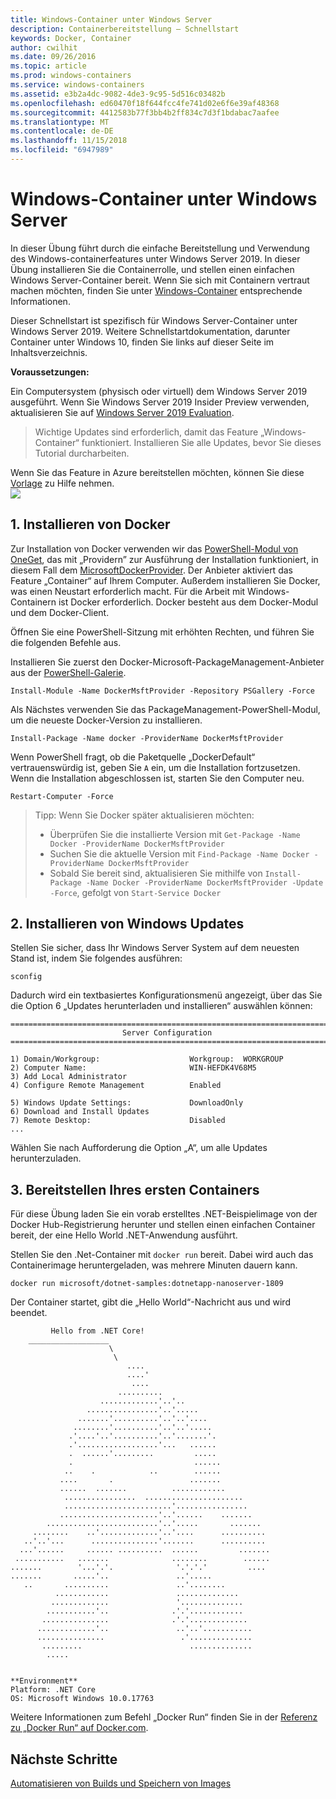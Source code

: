 ```yaml
---
title: Windows-Container unter Windows Server
description: Containerbereitstellung – Schnellstart
keywords: Docker, Container
author: cwilhit
ms.date: 09/26/2016
ms.topic: article
ms.prod: windows-containers
ms.service: windows-containers
ms.assetid: e3b2a4dc-9082-4de3-9c95-5d516c03482b
ms.openlocfilehash: ed60470f18f644fcc4fe741d02e6f6e39af48368
ms.sourcegitcommit: 4412583b77f3bb4b2ff834c7d3f1bdabac7aafee
ms.translationtype: MT
ms.contentlocale: de-DE
ms.lasthandoff: 11/15/2018
ms.locfileid: "6947989"
---
```

# <a name="windows-containers-on-windows-server"></a>Windows-Container unter Windows Server

In dieser Übung führt durch die einfache Bereitstellung und Verwendung des Windows-containerfeatures unter Windows Server 2019. In dieser Übung installieren Sie die Containerrolle, und stellen einen einfachen Windows Server-Container bereit. Wenn Sie sich mit Containern vertraut machen möchten, finden Sie unter [Windows-Container](../about/index.md) entsprechende Informationen.

Dieser Schnellstart ist spezifisch für Windows Server-Container unter Windows Server 2019. Weitere Schnellstartdokumentation, darunter Container unter Windows 10, finden Sie links auf dieser Seite im Inhaltsverzeichnis.

**Voraussetzungen:**

Ein Computersystem (physisch oder virtuell) dem Windows Server 2019 ausgeführt. Wenn Sie Windows Server 2019 Insider Preview verwenden, aktualisieren Sie auf [Windows Server 2019 Evaluation](https://www.microsoft.com/en-us/evalcenter/evaluate-windows-server-2019 ).

> Wichtige Updates sind erforderlich, damit das Feature „Windows-Container“ funktioniert. Installieren Sie alle Updates, bevor Sie dieses Tutorial durcharbeiten.

Wenn Sie das Feature in Azure bereitstellen möchten, können Sie diese [Vorlage](https://github.com/Microsoft/Virtualization-Documentation/tree/master/windows-server-container-tools/containers-azure-template) zu Hilfe nehmen.<br/>
<a href="https://portal.azure.com/#create/Microsoft.Template/uri/https%3A%2F%2Fraw.githubusercontent.com%2FMicrosoft%2FVirtualization-Documentation%2Flive%2Fwindows-server-container-tools%2Fcontainers-azure-template%2Fazuredeploy.json" target="_blank">
    <img src="https://azuredeploy.net/deploybutton.png"/>
</a>


## <a name="1-install-docker"></a>1. Installieren von Docker

Zur Installation von Docker verwenden wir das [PowerShell-Modul von OneGet](https://github.com/oneget/oneget), das mit „Providern” zur Ausführung der Installation funktioniert, in diesem Fall dem [MicrosoftDockerProvider](https://github.com/OneGet/MicrosoftDockerProvider). Der Anbieter aktiviert das Feature „Container“ auf Ihrem Computer. Außerdem installieren Sie Docker, was einen Neustart erforderlich macht. Für die Arbeit mit Windows-Containern ist Docker erforderlich. Docker besteht aus dem Docker-Modul und dem Docker-Client.

Öffnen Sie eine PowerShell-Sitzung mit erhöhten Rechten, und führen Sie die folgenden Befehle aus.

Installieren Sie zuerst den Docker-Microsoft-PackageManagement-Anbieter aus der [PowerShell-Galerie](https://www.powershellgallery.com/packages/DockerMsftProvider).

```
Install-Module -Name DockerMsftProvider -Repository PSGallery -Force
```

Als Nächstes verwenden Sie das PackageManagement-PowerShell-Modul, um die neueste Docker-Version zu installieren.
```
Install-Package -Name docker -ProviderName DockerMsftProvider
```

Wenn PowerShell fragt, ob die Paketquelle „DockerDefault“ vertrauenswürdig ist, geben Sie `A` ein, um die Installation fortzusetzen. Wenn die Installation abgeschlossen ist, starten Sie den Computer neu.

```
Restart-Computer -Force
```

> Tipp: Wenn Sie Docker später aktualisieren möchten:
>  - Überprüfen Sie die installierte Version mit `Get-Package -Name Docker -ProviderName DockerMsftProvider`
>  - Suchen Sie die aktuelle Version mit `Find-Package -Name Docker -ProviderName DockerMsftProvider`
>  - Sobald Sie bereit sind, aktualisieren Sie mithilfe von `Install-Package -Name Docker -ProviderName DockerMsftProvider -Update -Force`, gefolgt von `Start-Service Docker`

## <a name="2-install-windows-updates"></a>2. Installieren von Windows Updates

Stellen Sie sicher, dass Ihr Windows Server System auf dem neuesten Stand ist, indem Sie folgendes ausführen:

```
sconfig
```

Dadurch wird ein textbasiertes Konfigurationsmenü angezeigt, über das Sie die Option 6 „Updates herunterladen und installieren“ auswählen können:

```
===============================================================================
                         Server Configuration
===============================================================================

1) Domain/Workgroup:                    Workgroup:  WORKGROUP
2) Computer Name:                       WIN-HEFDK4V68M5
3) Add Local Administrator
4) Configure Remote Management          Enabled

5) Windows Update Settings:             DownloadOnly
6) Download and Install Updates
7) Remote Desktop:                      Disabled
...
```

Wählen Sie nach Aufforderung die Option „A“, um alle Updates herunterzuladen.

## <a name="3-deploy-your-first-container"></a>3. Bereitstellen Ihres ersten Containers

Für diese Übung laden Sie ein vorab erstelltes .NET-Beispielimage von der Docker Hub-Registrierung herunter und stellen einen einfachen Container bereit, der eine Hello World .NET-Anwendung ausführt.  

Stellen Sie den .Net-Container mit `docker run` bereit. Dabei wird auch das Containerimage heruntergeladen, was mehrere Minuten dauern kann.

```console
docker run microsoft/dotnet-samples:dotnetapp-nanoserver-1809
```

Der Container startet, gibt die „Hello World“-Nachricht aus und wird beendet.

```console
         Hello from .NET Core!
    __________________
                      \
                       \
                          ....
                          ....'
                           ....
                        ..........
                    .............'..'..
                 ................'..'.....
               .......'..........'..'..'....
              ........'..........'..'..'.....
             .'....'..'..........'..'.......'.
             .'..................'...   ......
             .  ......'.........         .....
             .                           ......
            ..    .            ..        ......
           ....       .                 .......
           ......  .......          ............
            ................  ......................
            ........................'................
           ......................'..'......    .......
        .........................'..'.....       .......
     ........    ..'.............'..'....      ..........
   ..'..'...      ...............'.......      ..........
  ...'......     ...... ..........  ......         .......
 ...........   .......              ........        ......
.......        '...'.'.              '.'.'.'         ....
.......       .....'..               ..'.....
   ..       ..........               ..'........
          ............               ..............
         .............               '..............
        ...........'..              .'.'............
       ...............              .'.'.............
      .............'..               ..'..'...........
      ...............                 .'..............
       .........                        ..............
        .....


**Environment**
Platform: .NET Core
OS: Microsoft Windows 10.0.17763
```

Weitere Informationen zum Befehl „Docker Run“ finden Sie in der [Referenz zu „Docker Run“ auf Docker.com]( https://docs.docker.com/engine/reference/run/).

## <a name="next-steps"></a>Nächste Schritte

[Automatisieren von Builds und Speichern von Images](./quick-start-images.md)
